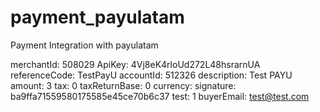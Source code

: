 # payment_payulatam
Payment Integration with payulatam

merchantId: 508029
ApiKey: 4Vj8eK4rloUd272L48hsrarnUA
referenceCode: TestPayU
accountId: 512326
description: Test PAYU
amount: 3
tax: 0
taxReturnBase: 0
currency: 
signature: ba9ffa71559580175585e45ce70b6c37
test: 1
buyerEmail: test@test.com




